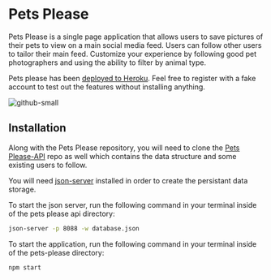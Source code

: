 # Pets Please

Pets Please is a single page application that allows users to save pictures of their pets to view on a main social media feed. Users can follow other users to tailor their main feed. Customize your experience by following good pet photographers and using the ability to filter by animal type.

Pets please has been [deployed to Heroku](https://pets-please.herokuapp.com/). Feel free to register with a fake account to test out the features without installing anything.

![github-small](https://user-images.githubusercontent.com/61162758/89109324-2beffc00-d40e-11ea-8265-b52fd3bdd061.PNG)

## Installation

Along with the Pets Please repository, you will need to clone the [Pets Please-API](https://github.com/JaysonRice/pets-please-api) repo as well which contains the data structure and some existing users to follow.

You will need [json-server](https://www.npmjs.com/package/json-server) installed in order to create the persistant data storage.

To start the json server, run the following command in your terminal inside of the pets please api directory:

```bash
json-server -p 8088 -w database.json
```
To start the application, run the following command in your terminal inside of the pets-please directory:

```bash
npm start
```
